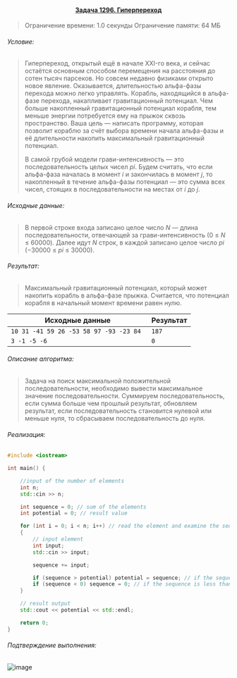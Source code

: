 #### <div align="center"> [Задача 1296. Гиперпереход](https://acm.timus.ru/problem.aspx?space=1&num=1296) </div>

>Ограничение времени: 1.0 секунды
>Ограничение памяти: 64 МБ

###### Условие:

> Гиперпереход, открытый ещё в начале XXI-го века, и сейчас остаётся основным способом перемещения на расстояния до сотен тысяч парсеков. Но совсем недавно физиками открыто новое явление. Оказывается, длительностью альфа-фазы перехода можно легко управлять. Корабль, находящийся в альфа-фазе перехода, накапливает гравитационный потенциал. Чем больше накопленный гравитационный потенциал корабля, тем меньше энергии потребуется ему на прыжок сквозь пространство. Ваша цель — написать программу, которая позволит кораблю за счёт выбора времени начала альфа-фазы и её длительности накопить максимальный гравитационный потенциал.
>
> В самой грубой модели грави-интенсивность — это последовательность целых чисел *pi*. Будем считать, что если альфа-фаза началась в момент *i* и закончилась в момент *j*, то накопленный в течение альфа-фазы потенциал — это сумма всех чисел, стоящих в последовательности на местах от *i* до *j*.

###### Исходные данные:

> В первой строке входа записано целое число *N* — длина последовательности, отвечающей за грави-интенсивность (0 ≤ *N* ≤ 60000). Далее идут *N* строк, в каждой записано целое число *pi* (−30000 ≤ *pi* ≤ 30000).

###### Результат:

> Максимальный гравитационный потенциал, который может накопить корабль в альфа-фазе прыжка. Считается, что потенциал корабля в начальный момент времени равен нулю.

| Исходные данные                         | Результат |
| --------------------------------------- | --------- |
| `10 31 -41 59 26 -53 58 97 -93 -23 84 ` | `187`     |
| `3 -1 -5 -6 `                           | `0`       |

###### Описание алгоритма:

> Задача на поиск максимальной положительной последовательности, необходимо вывести максимальное значение последовательности. Суммируем последовательность, если сумма больше чем прошлый результат, обновляем результат, если последовательность становится нулевой или меньше нуля, то сбрасываем последовательность до нуля.

###### Реализация:

```cpp
#include <iostream>

int main() {

    //input of the number of elements
    int n;
    std::cin >> n;

    int sequence = 0; // sum of the elements
    int potential = 0; // result value

    for (int i = 0; i < n; i++) // read the element and examine the sequence
    {
        // input element
        int input;
        std::cin >> input;

        sequence += input;

        if (sequence > potential) potential = sequence; // if the sequence grows, then we increase the value of the possible potential
        if (sequence < 0) sequence = 0; // if the sequence is less than 0, then it has no meaning
    }

    // result output
    std::cout << potential << std::endl;

    return 0;
}
```

###### Подтверждение выполнения:
![image](https://user-images.githubusercontent.com/75897943/157522717-7353568a-0f0f-4ec7-a2b0-077ec3c2fa1a.png)
